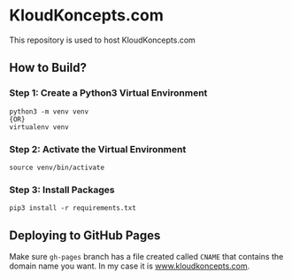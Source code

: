 # KloudKoncepts.com
This repository is used to host KloudKoncepts.com

## How to Build?

### Step 1: Create a Python3 Virtual Environment

```
python3 -m venv venv
{OR}
virtualenv venv
```

### Step 2: Activate the Virtual Environment

```
source venv/bin/activate
```

### Step 3: Install Packages

```
pip3 install -r requirements.txt
```


## Deploying to GitHub Pages

Make sure `gh-pages` branch has a file created called `CNAME` that contains the domain name you want. In my case it is www.kloudkoncepts.com.